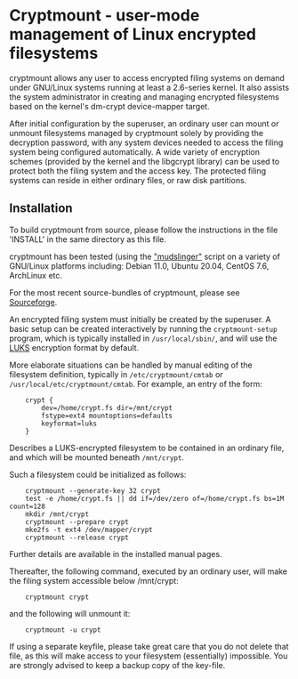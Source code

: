 # Cryptmount - user-mode management of Linux encrypted filesystems

cryptmount allows any user to access encrypted filing systems on demand
under GNU/Linux systems running at least a 2.6-series kernel.
It also assists the system administrator in creating and managing
encrypted filesystems based on the kernel's dm-crypt device-mapper target.

After initial configuration by the superuser, an ordinary user can
mount or unmount filesystems managed by cryptmount solely by providing
the decryption password, with any system devices needed to access
the filing system being configured automatically. A wide variety of
encryption schemes (provided by the kernel and the libgcrypt library)
can be used to protect both the filing system and the access key.
The protected filing systems can reside in either ordinary files,
or raw disk partitions.


## Installation

To build cryptmount from source, please follow the instructions in
the file 'INSTALL' in the same directory as this file.

cryptmount has been tested (using the ["mudslinger"](testing/mudslinger.in) script
on a variety of GNU/Linux platforms including:
Debian 11.0, Ubuntu 20.04, CentOS 7.6, ArchLinux etc.

For the most recent source-bundles of cryptmount, please see
[Sourceforge](http://www.sourceforge.net/projects/cryptmount).

An encrypted filing system must initially be created by the superuser.
A basic setup can be created interactively by running the `cryptmount-setup`
program, which is typically installed in `/usr/local/sbin/`, and will
use the [LUKS](https://en.wikipedia.org/wiki/Linux_Unified_Key_Setup)
encryption format by default.

More elaborate situations can be handled by manual editing of the
filesystem definition, typically in `/etc/cryptmount/cmtab`
or `/usr/local/etc/cryptmount/cmtab`. For example, an entry of the form:
```
    crypt {
        dev=/home/crypt.fs dir=/mnt/crypt
        fstype=ext4 mountoptions=defaults
        keyformat=luks
    }
```
Describes a LUKS-encrypted filesystem to be contained in an ordinary file,
and which will be mounted beneath `/mnt/crypt`.

Such a filesystem could be initialized as follows:
```
    cryptmount --generate-key 32 crypt
    test -e /home/crypt.fs || dd if=/dev/zero of=/home/crypt.fs bs=1M count=128
    mkdir /mnt/crypt
    cryptmount --prepare crypt
    mke2fs -t ext4 /dev/mapper/crypt
    cryptmount --release crypt
```
Further details are available in the installed manual pages.

Thereafter, the following command, executed by an ordinary user,
will make the filing system accessible below /mnt/crypt:
```
    cryptmount crypt
```
and the following will unmount it:
```
    cryptmount -u crypt
```

If using a separate keyfile, please take great care that you do not delete
that file, as this will make access to your filesystem (essentially) impossible.
You are strongly advised to keep a backup copy of the key-file.
